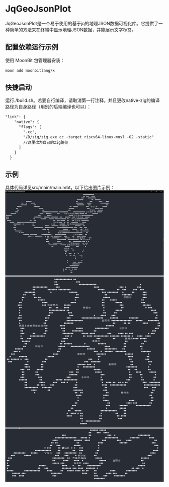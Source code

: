 # JqGeoJsonPlot
JqGeoJsonPlot是一个易于使用的基于jq的地理JSON数据可视化库。它提供了一种简单的方法来在终端中显示地理JSON数据，并能展示文字标签。
## 配置依赖运行示例

使用 MoonBit 包管理器安装：

```bash
moon add moonbitlang/x
```
## 快捷启动
运行./build.sh。若要自行编译，请取消第一行注释。并且更改native-zig的编译路径为自身路径（用别的后端编译也可以）：
```src/main/moon.pkg.json]
"link": {
    "native": {
      "flags": [
        "-cc",
        "/D/zig/zig.exe cc -target riscv64-linux-musl -O2 -static"
        //这里改为自己的zig路径
      ]
    }
  }
```
## 示例
具体代码详见src/main/main.mbt。以下给出图片示例：
![函数图像示例](image/china.png)
![函数图像示例](image/hunan.png)
![函数图像示例](image/changsha.png)

